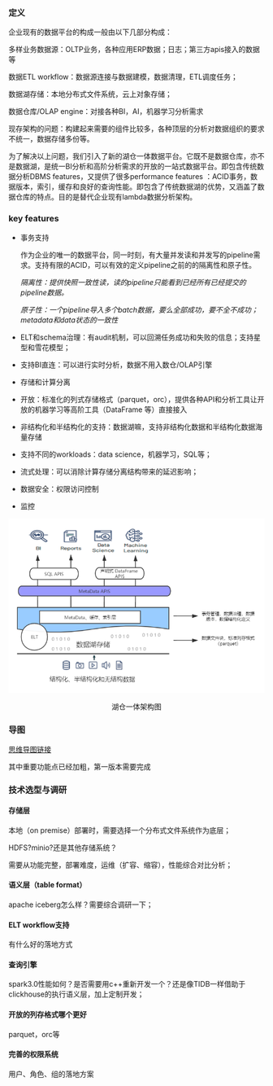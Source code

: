 ### 定义

企业现有的数据平台的构成一般由以下几部分构成：

多样业务数据源：OLTP业务，各种应用ERP数据；日志；第三方apis接入的数据等

数据ETL workflow：数据源连接与数据建模，数据清理，ETL调度任务；

数据湖存储：本地分布式文件系统，云上对象存储；

数据仓库/OLAP engine：对接各种BI，AI，机器学习分析需求

现存架构的问题：构建起来需要的组件比较多，各种顶层的分析对数据组织的要求不统一，数据存储多份等。

为了解决以上问题，我们引入了新的湖仓一体数据平台。它既不是数据仓库，亦不是数据湖，是统一BI分析和高阶分析需求的开放的一站式数据平台。即包含传统数据分析DBMS features，又提供了很多performance features ：ACID事务，数据版本，索引，缓存和良好的查询性能。即包含了传统数据湖的优势，又涵盖了数据仓库的特点。目的是替代企业现有lambda数据分析架构。

### key features

+ 事务支持

  作为企业的唯一的数据平台，同一时刻，有大量并发读和并发写的pipeline需求。支持有限的ACID，可以有效的定义pipeline之前的的隔离性和原子性。

  *隔离性：提供快照一致性读，读的pipeline只能看到已经所有已经提交的pipeline数据。*

  *原子性：一个pipeline导入多个batch数据，要么全部成功，要不全不成功；metadata和data状态的一致性*

+ ELT和schema治理：有audit机制，可以回溯任务成功和失败的信息；支持星型和雪花模型；

+ 支持BI直连：可以进行实时分析，数据不用入数仓/OLAP引擎

+ 存储和计算分离

+ 开放：标准化的列式存储格式（parquet，orc），提供各种API和分析工具让开放的机器学习等高阶工具（DataFrame 等）直接接入

+ 非结构化和半结构化的支持：数据湖嘛，支持非结构化数据和半结构化数据海量存储

+ 支持不同的workloads：data science，机器学习，SQL等；

+ 流式处理：可以消除计算存储分离结构带来的延迟影响；

+ 数据安全：权限访问控制

+ 监控

![湖仓一体架构图](https://github.com/kafka1991/lakehouseResearch/blob/master/picture/%E6%B9%96%E4%BB%93%E4%B8%80%E4%BD%93%E6%9E%B6%E6%9E%84%E5%9B%BE.png)

<center>湖仓一体架构图</center>

### 导图

[思维导图链接](https://www.processon.com/view/link/60175fdbf346fb7423c0f748#map)

其中重要功能点已经加粗，第一版本需要完成

### 技术选型与调研

#### 存储层

本地（on premise）部署时，需要选择一个分布式文件系统作为底层；

HDFS?minio?还是其他存储系统？

需要从功能完整，部署难度，运维（扩容、缩容），性能综合对比分析；

#### 语义层（table format）

apache iceberg怎么样？需要综合调研一下；

#### ELT workflow支持

有什么好的落地方式

#### 查询引擎

spark3.0性能如何？是否需要用c++重新开发一个？还是像TIDB一样借助于clickhouse的执行语义层，加上定制开发；

#### 开放的列存格式哪个更好

parquet，orc等

#### 完善的权限系统

用户、角色、组的落地方案
